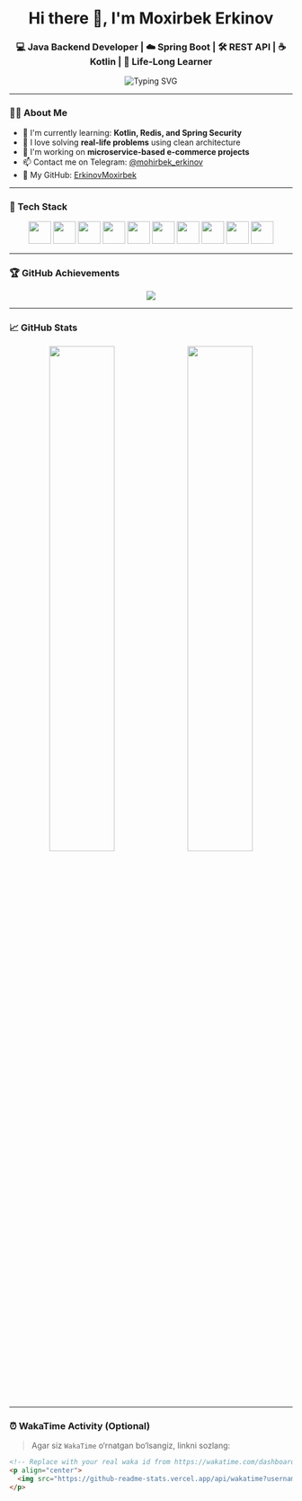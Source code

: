 <h1 align="center">Hi there 👋, I'm Moxirbek Erkinov</h1>
<h3 align="center">💻 Java Backend Developer | ☁️ Spring Boot | 🛠️ REST API | ☕ Kotlin | 🧠 Life-Long Learner</h3>

<p align="center">
  <img src="https://readme-typing-svg.demolab.com?font=Fira+Code&duration=3000&pause=1000&color=00F2FF&center=true&vCenter=true&width=435&lines=Backend+Developer;Spring+Boot+Fan;Open+to+Learn+New+Tech;Loves+Clean+Code+%26+Architecture" alt="Typing SVG" />
</p>

---

### 👨‍💻 About Me

- 🌱 I'm currently learning: **Kotlin, Redis, and Spring Security**
- 🧠 I love solving **real-life problems** using clean architecture
- 🚀 I'm working on **microservice-based e-commerce projects**
- 📫 Contact me on Telegram: [@mohirbek_erkinov](https://t.me/mohirbek_erkinov)
- 📂 My GitHub: [ErkinovMoxirbek](https://github.com/ErkinovMoxirbek)

---

### 🧰 Tech Stack

<p align="center">
  <img src="https://cdn.jsdelivr.net/gh/devicons/devicon/icons/java/java-original.svg" height="40" width="40" />
  <img src="https://cdn.jsdelivr.net/gh/devicons/devicon/icons/spring/spring-original.svg" height="40" width="40" />
  <img src="https://cdn.jsdelivr.net/gh/devicons/devicon/icons/kotlin/kotlin-original.svg" height="40" width="40" />
  <img src="https://cdn.jsdelivr.net/gh/devicons/devicon/icons/postgresql/postgresql-original.svg" height="40" width="40" />
  <img src="https://cdn.jsdelivr.net/gh/devicons/devicon/icons/mysql/mysql-original.svg" height="40" width="40" />
  <img src="https://cdn.jsdelivr.net/gh/devicons/devicon/icons/redis/redis-original.svg" height="40" width="40" />
  <img src="https://cdn.jsdelivr.net/gh/devicons/devicon/icons/docker/docker-original.svg" height="40" width="40" />
  <img src="https://cdn.jsdelivr.net/gh/devicons/devicon/icons/github/github-original.svg" height="40" width="40" />
  <img src="https://cdn.jsdelivr.net/gh/devicons/devicon/icons/linux/linux-original.svg" height="40" width="40" />
  <img src="https://cdn.jsdelivr.net/gh/devicons/devicon/icons/intellij/intellij-original.svg" height="40" width="40" />
</p>

---

### 🏆 GitHub Achievements

<p align="center">
  <img src="https://github-profile-trophy.vercel.app/?username=ErkinovMoxirbek&theme=onedark&no-bg=true&no-frame=true&margin-w=15" />
</p>

---

### 📈 GitHub Stats

<p align="center">
  <img src="https://github-readme-stats.vercel.app/api?username=ErkinovMoxirbek&show_icons=true&theme=radical&hide_border=true" width="48%" />
  <img src="https://github-readme-streak-stats.herokuapp.com/?user=ErkinovMoxirbek&theme=radical&hide_border=true" width="48%" />
</p>

---

### ⏰ WakaTime Activity (Optional)

> Agar siz `WakaTime` o‘rnatgan bo‘lsangiz, linkni sozlang:

```md
<!-- Replace with your real waka id from https://wakatime.com/dashboard -->
<p align="center">
  <img src="https://github-readme-stats.vercel.app/api/wakatime?username=YOUR_WAKATIME_ID&theme=radical" />
</p>